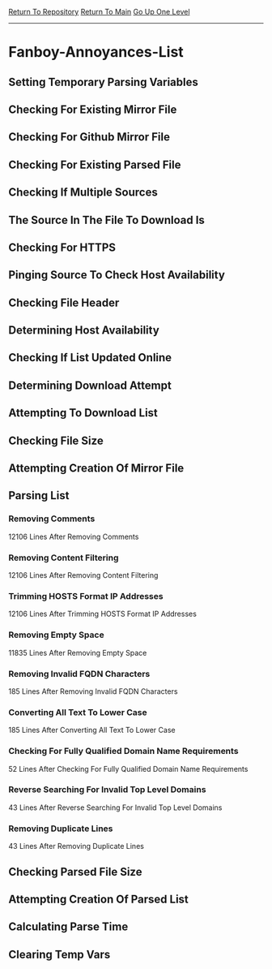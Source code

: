 [Return To Repository](https://github.com/deathbybandaid/piholeparser/)
[Return To Main](https://github.com/deathbybandaid/piholeparser/blob/master/RecentRunLogs/Mainlog.md)
[Go Up One Level](https://github.com/deathbybandaid/piholeparser/blob/master/RecentRunLogs/TopLevelScripts/30-Processing-External-Blacklists.md)
____________________________________
# Fanboy-Annoyances-List
## Setting Temporary Parsing Variables
## Checking For Existing Mirror File
## Checking For Github Mirror File
## Checking For Existing Parsed File
## Checking If Multiple Sources
## The Source In The File To Download Is
## Checking For HTTPS
## Pinging Source To Check Host Availability
## Checking File Header
## Determining Host Availability
## Checking If List Updated Online
## Determining Download Attempt
## Attempting To Download List
## Checking File Size
## Attempting Creation Of Mirror File
## Parsing List
### Removing Comments
12106 Lines After Removing Comments
### Removing Content Filtering
12106 Lines After Removing Content Filtering
### Trimming HOSTS Format IP Addresses
12106 Lines After Trimming HOSTS Format IP Addresses
### Removing Empty Space
11835 Lines After Removing Empty Space
### Removing Invalid FQDN Characters
185 Lines After Removing Invalid FQDN Characters
### Converting All Text To Lower Case
185 Lines After Converting All Text To Lower Case
### Checking For Fully Qualified Domain Name Requirements
52 Lines After Checking For Fully Qualified Domain Name Requirements
### Reverse Searching For Invalid Top Level Domains
43 Lines After Reverse Searching For Invalid Top Level Domains
### Removing Duplicate Lines
43 Lines After Removing Duplicate Lines
## Checking Parsed File Size
## Attempting Creation Of Parsed List
## Calculating Parse Time
## Clearing Temp Vars
